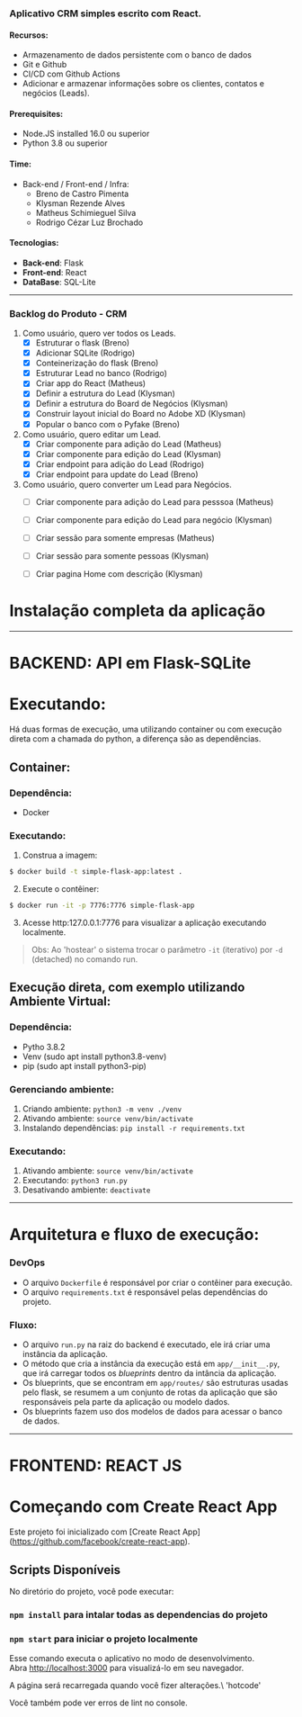 ### Aplicativo CRM simples escrito com React.

#### Recursos:
- Armazenamento de dados persistente com o banco de dados
- Git e Github
- CI/CD com Github Actions
- Adicionar e armazenar informações sobre os clientes, contatos e negócios (Leads).

#### Prerequisites:
- Node.JS installed 16.0  ou superior
- Python 3.8 ou superior

#### Time:
* Back-end / Front-end / Infra:
    * Breno de Castro Pimenta
    * Klysman Rezende Alves
    * Matheus Schimieguel Silva
    * Rodrigo Cézar Luz Brochado


#### Tecnologias:
* **Back-end**: Flask
* **Front-end**: React
* **DataBase**: SQL-Lite

---

### Backlog do Produto - CRM

1. Como usuário, quero ver todos os Leads.
   - [x] Estruturar o flask (Breno)
   - [x] Adicionar SQLite (Rodrigo)
   - [x] Conteinerização do flask (Breno)
   - [x] Estruturar Lead no banco (Rodrigo)
   - [x] Criar app do React (Matheus)
   - [x] Definir a estrutura do Lead (Klysman)
   - [x] Definir a estrutura do Board de Negócios (Klysman)
   - [x] Construir layout inicial do Board no Adobe XD (Klysman)
   - [x] Popular o banco com o Pyfake (Breno)

2. Como usuário, quero editar um Lead.
   - [x] Criar componente para adição do Lead (Matheus)
   - [x] Criar componente para edição do Lead (Klysman)
   - [x] Criar endpoint para adição do Lead (Rodrigo)
   - [x] Criar endpoint para update do Lead (Breno)

3. Como usuário, quero converter um Lead para Negócios.
   - [ ] Criar componente para adição do Lead para pesssoa (Matheus)
   - [ ] Criar componente para edição do Lead para negócio (Klysman)
   - [ ] Criar sessão para somente empresas (Matheus)
   - [ ] Criar sessão para somente pessoas (Klysman)
   - [ ] Criar pagina Home com descrição (Klysman)



# Instalação completa da aplicação 



---

# BACKEND: API em Flask-SQLite 

# Executando:
Há duas formas de execução, uma utilizando container ou com execução direta com a chamada do python, a diferença são as dependências.

## Container:
### Dependência:
* Docker
### Executando:
1. Construa a imagem:
```bash
$ docker build -t simple-flask-app:latest .
```
2. Execute o contêiner:
```bash
$ docker run -it -p 7776:7776 simple-flask-app
```
3. Acesse http:127.0.0.1:7776 para visualizar a aplicação executando localmente.

> Obs: Ao 'hostear' o sistema trocar o parâmetro `-it` (iterativo) por `-d` (detached) no comando run.


## Execução direta, com exemplo utilizando Ambiente Virtual:
### Dependência:
* Pytho 3.8.2
* Venv (sudo apt install python3.8-venv)
* pip (sudo apt install python3-pip)

### Gerenciando ambiente:
1. Criando ambiente:    `python3 -m venv ./venv`
2. Ativando ambiente:  `source venv/bin/activate`
3. Instalando dependências: `pip install -r requirements.txt`

### Executando:
1. Ativando ambiente:  `source venv/bin/activate`
2. Executando: `python3 run.py`
3. Desativando ambiente: `deactivate`



--- 


# Arquitetura e fluxo de execução:
### DevOps
* O arquivo `Dockerfile` é responsável por criar o contêiner para execução.
* O arquivo `requirements.txt` é responsável pelas dependências do projeto.
### Fluxo:
* O arquivo `run.py` na raiz do backend é executado, ele irá criar uma instância da aplicação.
* O método que cria a instância da execução está em `app/__init__.py`, que irá carregar todos os _blueprints_ dentro da intância da aplicação.
* Os blueprints, que se encontram em `app/routes/` são estruturas usadas pelo flask, se resumem a um conjunto de rotas da aplicação que são responsáveis pela parte da aplicação ou modelo dados.
* Os blueprints fazem uso dos modelos de dados para acessar o banco de dados.


--- 

# FRONTEND: REACT JS



# Começando com Create React App

Este projeto foi inicializado com [Create React App] (https://github.com/facebook/create-react-app).

## Scripts Disponíveis

No diretório do projeto, você pode executar:

### `npm install` para intalar todas as dependencias do projeto


### `npm start` para iniciar o projeto localmente

Esse comando executa o aplicativo no modo de desenvolvimento.\
Abra [http://localhost:3000](http://localhost:3000) para visualizá-lo em seu navegador.

A página será recarregada quando você fizer alterações.\ 'hotcode'

Você também pode ver erros de lint no console.




